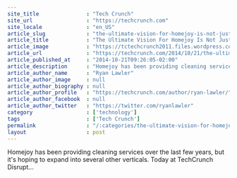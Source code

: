 ```yaml
---
site_title               : "Tech Crunch"
site_url                 : "https://techcrunch.com"
site_locale              : "en_US"
article_slug             : "the-ultimate-vision-for-homejoy-is-not-just-cleaning-according-to-ceo-adora-cheung"
article_title            : "The Ultimate Vision For Homejoy Is Not Just Cleaning, According To CEO Adora Cheung"
article_image            : "https://tctechcrunch2011.files.wordpress.com/2014/10/homejoy-5.jpg?w=764&h=400&crop=1"
article_url              : "https://techcrunch.com/2014/10/21/the-ultimate-vision-for-homejoy-is-not-just-cleaning-according-to-ceo-adora-cheung/"
article_published_at     : "2014-10-21T09:26:05-02:00"
article_description      : "Homejoy has been providing cleaning services over the last few years, but it's hoping to expand into several other verticals. Today at TechCrunch Disrupt..."
article_author_name      : "Ryan Lawler"
article_author_image     : null
article_author_biography : null
article_author_profile   : "https://techcrunch.com/author/ryan-lawler/"
article_author_facebook  : null
article_author_twitter   : "https://twitter.com/ryanlawler"
category                 : ['technology']
tags                     : ['Tech Crunch']
permalink                : "/:categories/the-ultimate-vision-for-homejoy-is-not-just-cleaning-according-to-ceo-adora-cheung/"
layout                   : post
---
```


Homejoy has been providing cleaning services over the last few years, but it's hoping to expand into several other verticals. Today at TechCrunch Disrupt...
